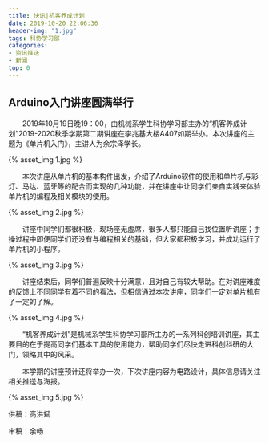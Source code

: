 ```yaml
---
title: 快讯|机客养成计划
date: 2019-10-20 22:06:36
header-img: "1.jpg"
tags: 科协学习部
categories: 
- 资讯推送
- 新闻
top: 0
---
```


##  Arduino入门讲座圆满举行

<!--more-->

&emsp;&emsp;2019年10月19日晚19：00，由机械系学生科协学习部主办的“机客养成计划”2019-2020秋季学期第二期讲座在李兆基大楼A407如期举办。本次讲座的主题为《单片机入门》，主讲人为余宗泽学长。 

<div class = "card">

{% asset_img 1.jpg %}

</div>

&emsp;&emsp;本次讲座从单片机的基本构件出发，介绍了Arduino软件的使用和单片机与彩灯、马达、蓝牙等的配合而实现的几种功能，并在讲座中让同学们亲自实践来体验单片机的编程及相关模块的使用。 

<div class = "card">

{% asset_img 2.jpg %}

</div>

&emsp;&emsp;讲座中同学们都很积极，现场座无虚席，很多人都只能自己找位置听讲座；手操过程中即便同学们还没有与编程相关的基础，但大家都积极学习，并成功运行了单片机的小程序。 

<div class = "card">

{% asset_img 3.jpg %}

</div>

&emsp;&emsp;讲座结束后，同学们普遍反映十分满意，且对自己有较大帮助。在对讲座难度的反馈上不同同学有着不同的看法，但相信通过本次讲座，同学们一定对单片机有了一定的了解。 

<div class = "card">

{% asset_img 4.jpg %}

</div>

&emsp;&emsp;“机客养成计划”是机械系学生科协学习部所主办的一系列科创培训讲座，其主要目的在于提高同学们基本工具的使用能力，帮助同学们尽快走进科创科研的大门，领略其中的风采。

&emsp;&emsp;本学期的讲座预计还将举办一次，下次讲座内容为电路设计，具体信息请关注相关推送与海报。

<div class = "card">

{% asset_img 5.jpg %}

</div>

供稿：高洪斌

审稿：余畅